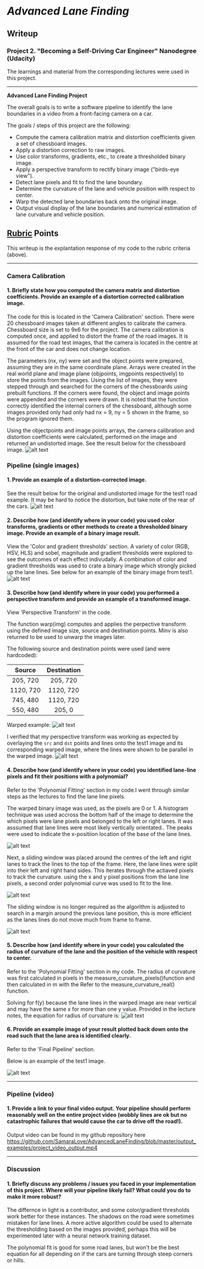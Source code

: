 # *Advanced Lane Finding*
## Writeup 
### Project 2. "Becoming a Self-Driving Car Engineer" Nanodegree (Udacity)

The learnings and material from the corresponding lectures were used in this project.

---

**Advanced Lane Finding Project**

The overall goals is to write a software pipeline to identify the lane boundaries in a video from a front-facing camera on a car.

The goals / steps of this project are the following:

* Compute the camera calibration matrix and distortion coefficients given a set of chessboard images.
* Apply a distortion correction to raw images.
* Use color transforms, gradients, etc., to create a thresholded binary image.
* Apply a perspective transform to rectify binary image ("birds-eye view").
* Detect lane pixels and fit to find the lane boundary.
* Determine the curvature of the lane and vehicle position with respect to center.
* Warp the detected lane boundaries back onto the original image.
* Output visual display of the lane boundaries and numerical estimation of lane curvature and vehicle position.

[//]: # (Image References)

[image1]: ./output_examples/UndistortedChessboard.png "Undistorted Chessboard"
[image2]: ./output_examples/Undistortedcar.png "Undistorted Car"
[image3]: ./output_examples/binary.png "Binary Example"
[image4]: ./output_examples/Warpedexample.png "Warped Example"
[image5]: ./output_examples/WarpedPoints_example.png "Warped Example with Points"
[image6]: ./output_examples/Histogram.png "Histogram"
[image7]: ./output_examples/Slidingwindow.png "Sliding Window"
[image8]: ./output_examples/SlidingWindow2.png "Sliding Window 2"
[image9]: ./output_examples/RadiusCurve.PNG "Radius Equation"
[image10]: ./output_examples/FinalPipeline.png "Final Example"

[video1]: ./output_examples/project_video_ouput.mp4 "Video"

## [Rubric](https://review.udacity.com/#!/rubrics/571/view) Points

This writeup is the explantation response of my code to the rubric criteria (above).

---

### Camera Calibration

#### 1. Briefly state how you computed the camera matrix and distortion coefficients. Provide an example of a distortion corrected calibration image.

The code for this is located in the 'Camera Calibration' section. There were 20 chessboard images taken at different angles  to calibrate the camera. Chessboard size is set to 9x6 for the project. The camera calibration is computed once, and applied to distort the frame of the road images. It is assumed for the road test images, that the camera is located in the centre at the front of the car and does not change location. 

The parameters (nx, ny) were set and the object points were prepared, assuming they are in the same coordinate plane. Arrays were created in the real world plane and image plane (objpoints, imgpoints respectively) to store the points from the images. Using the list of images, they were stepped through and searched for the corners of the chessboards using prebuilt functions. If the corners were found, the object and image points were appended and the corners were drawn. It is noted that the function correctly identified the internal corners of the chessboard, although some images provided only had only had nx = 9, ny = 5 shown in the frame, so the program ignored them. 

Using the objectpoints and image points arrays, the camera calibration and distortion coefficients were calculated, performed on the image and returned an undistorted image. See the result below for the chessboard image. 
![alt text][image1]


### Pipeline (single images)

#### 1. Provide an example of a distortion-corrected image.

See the result below for the original and undistorted image for the test1 road example. It may be hard to notice the distortion, but take note of the rear of the cars.
![alt text][image2]


#### 2. Describe how (and identify where in your code) you used color transforms, gradients or other methods to create a thresholded binary image.  Provide an example of a binary image result.

View the 'Color and gradient thresholds' section. 
A variety of color (RGB, HSV, HLS) and  sobel, magnitude and gradient thresholds were explored to see the outcomes of each effect indivudally. A combination of color and gradient thresholds was used to crate a binary image which strongly picked up the lane lines. See below for an example of the binary image from test1.
![alt text][image3]

#### 3. Describe how (and identify where in your code) you performed a perspective transform and provide an example of a transformed image.

View 'Perspective Transform' in the code. 

The function warp(img) computes and applies the perpective transform using the defined image size, source and destination points. Minv is also returned to be used to unwarp the images later.

The following source and destination points were used (and were hardcoded):

| Source        | Destination   | 
|:-------------:|:-------------:| 
| 205, 720      |  205, 720     | 
| 1120, 720     | 1120, 720     |
| 745, 480      | 1120, 720     |
| 550, 480      | 205, 0        |
    
Warped example:
![alt text][image4]

I verified that my perspective transform was working as expected by overlaying the `src` and `dst` points and lines onto the test1 image and its corresponding warped image, where the lines were shown to be parallel in the warped image. 
![alt text][image5]

#### 4. Describe how (and identify where in your code) you identified lane-line pixels and fit their positions with a polynomial?

Refer to the 'Polynomial Fitting' section in my code.I went through similar steps as the lectures to find the lane line pixels. 

The warped binary image was used, as the pixels are 0 or 1. A histogram technique was used accross the bottom half of the image to determine the which pixels were lane pixels and belonged to the left or right lanes. It was asssumed that lane lines were most likely vertically orientated.. The peaks were used to indicate the x-positiion location of the base of the lane lines. 

![alt text][image6]

Next, a sliding window was placed around the centres of the left and right lanes to track the lines to the top of the frame. Here, the lane lines were split into their left and right hand sides. This iterates through the actiaved pixels to track the curvature. using the x and y pixel positions from the lane line pixels, a second order polynomial curve was used to fit to the line. 

![alt text][image7]

The sliding window is no longer required as the algorithm is adjusted to search in a margin around the previous lane position, this is more efficient as the lanes lines do not move much from frame to frame.

![alt text][image8]

#### 5. Describe how (and identify where in your code) you calculated the radius of curvature of the lane and the position of the vehicle with respect to center.

Refer to the 'Polynomial Fitting' section in my code. The radius of curvature was first calculated in pixels in the measure_curvature_pixels()function and then calculated in m with the Refer to the measure_curvature_real() function.

Solving for f(y) because the lane lines in the warped image are near vertical and may have the same x for more than one y value. Provided in the lecture notes, the equation for radius of curvature is:
![alt text][image9]


#### 6. Provide an example image of your result plotted back down onto the road such that the lane area is identified clearly.

Refer to the 'Final Pipeline' section. 

Below is an example of the test1 image.

![alt text][image10]

---

### Pipeline (video)

#### 1. Provide a link to your final video output.  Your pipeline should perform reasonably well on the entire project video (wobbly lines are ok but no catastrophic failures that would cause the car to drive off the road!).

Output video can be found in my github repository here
https://github.com/SamaraLove/AdvancedLaneFinding/blob/master/output_examples/project_video_output.mp4

---

### Discussion

#### 1. Briefly discuss any problems / issues you faced in your implementation of this project.  Where will your pipeline likely fail?  What could you do to make it more robust?

The differnce in light is a contributor, and some color/gradient thresholds work better for these instances. The shadows on the road were sometimes mistaken for lane lines. A more active algorithm could be used to alternate the thresholding based on the images provided, perhaps this will be experimented later with a neural network training dataset. 

The polynomial fit is good for some road lanes, but won't be the best equation for all depending on if the cars are turning through steep corners or hills. 
